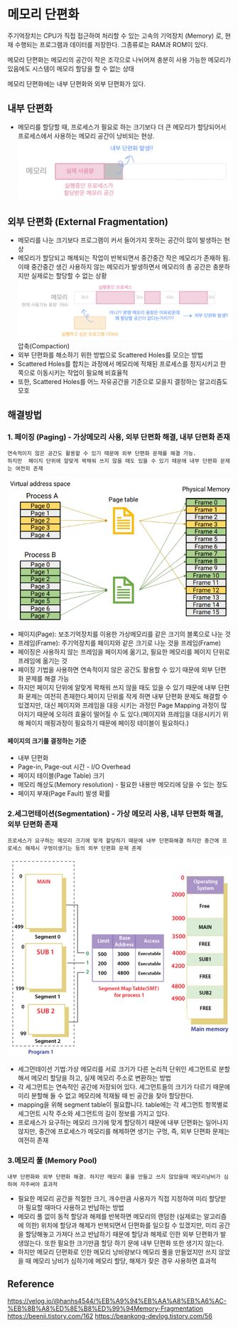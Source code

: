 # 메모리 단편화

주기억장치는 CPU가 직접 접근하여 처리할 수 있는 고속의 기억장치 (Memory) 로, 현재 수행되는 프로그램과 데이터를 저장한다. 그종류로는 RAM과 ROM이 있다.

메모리 단편화는 메모리의 공간이 작은 조각으로 나뉘어져 충분히 사용 가능한 메모리가 있음에도 시스템이 메모리 할당을 할 수 없는 상태

메모리 단편화에는 내부 단편화와 외부 단편화가 있다.

## 내부 단편화

- 메모리를 할당할 때, 프로세스가 필요로 하는 크기보다 더 큰 메모리가 할당되어서 프로세스에서 사용하는 메모리 공간이 낭비되는 현상.
  ![alt text](image.png)

## 외부 단편화 (External Fragmentation)

- 메모리를 나눈 크기보다 프로그램이 커서 들어가지 못하는 공간이 많이 발생하는 현상
- 메모리가 할당되고 해제되는 작업이 반복되면서 중간중간 작은 메모리가 존재하 됨. 이때 중간중간 생긴 사용하지 않는 메모리가 발생하면서 메모리의 총 공간은 충분하지만 실제로는 할당할 수 없는 상황  
   ![alt text](image-1.png)
  압축(Compaction)
- 외부 단편화를 해소하기 위한 방법으로 Scattered Holes를 모으는 방법
- Scattered Holes를 합치는 과정에서 메모리에 적재된 프로세스를 정지시키고 한쪽으로 이동시키는 작업이 필요해 비효율적
- 또한, Scattered Holes를 어느 자유공간을 기준으로 모을지 결정하는 알고리즘도 모호

## 해결방법

### 1. 페이징 (Paging) - 가상메모리 사용, 외부 단편화 해결, 내부 단편화 존재

```
연속적이지 않은 공간도 활용할 수 있기 때문에 외부 단편화 문제를 해결 가능.
하지만  페이지 단위에 알맞게 꽉채워 쓰지 않을 때도 있을 수 있기 때문에 내부 단편화 문제는 여전히 존재
```

![alt text](image-2.png)

- 페이지(Page): 보조기억장치를 이용한 가상메모리를 같은 크기의 블록으로 나눈 것
- 프레임(Frame): 주기억장치를 페이지와 같은 크기로 나눈 것을 프레임(Frame)
- 페이징은 사용하지 않는 프레임을 페이지에 옮기고, 필요한 메모리를 페이지 단위로 프레임에 옮기는 것
- 페이징 기법을 사용하면 연속적이지 않은 공간도 활용할 수 있기 때문에 외부 단편화 문제를 해결 가능
- 하지만 페이지 단위에 알맞게 꽉채워 쓰지 않을 때도 있을 수 있기 때문에 내부 단편화 문제는 여전히 존재한다.페이지 단위를 작게 하면 내부 단편화 문제도 해결할 수 있겠지만, 대신 페이지와 프레임을 대응 시키는 과정인 Page Mapping 과정이 많아지기 때문에 오히려 효율이 떨어질 수 도 있다.(페이지와 프레임을 대응시키기 위해 페이지 매핑과정이 필요하기 때문에 페이징 테이블이 필요하다.)

#### 페이지의 크기를 결정하는 기준

- 내부 단편화
- Page-in, Page-out 시간 - I/O Overhead
- 페이지 테이블(Page Table) 크기
- 메모리 해상도(Memory resolution) - 필요한 내용만 메모리에 담을 수 있는 정도
- 페이지 부재(Page Fault) 발생 확률

### 2.세그먼테이션(Segmentation) - 가상 메모리 사용, 내부 단편화 해결, 외부 단편화 존재

```
프로세스가 요구하는 메모리 크기에 맞게 할당하기 때문에 내부 단편화해결 하지만 중간에 프로세스 해제시 구멍이생기는 등의 외부 단편화 문제 존제
```

![alt text](image-3.png)

- 세그먼테이션 기법:가상 메모리를 서로 크기가 다른 논리적 단위인 세그먼트로 분할해서 메모리 할당을 하고, 실제 메모리 주소로 변환하는 방법
- 각 세그먼트는 연속적인 공간에 저장되어 있다. 세그먼트들의 크기가 다르기 때문에 미리 분할해 둘 수 없고 메모리에 적재될 때 빈 공간을 찾아 할당한다.
- mapping을 위해 segment table이 필요합니다. table에는 각 세그먼트 항목별로 세그먼트 시작 주소와 세그먼트의 길이 정보를 가지고 있다.
- 프로세스가 요구하는 메모리 크기에 맞게 할당하기 때문에 내부 단편화는 일어나지 않지만,
  중간에 프로세스가 메모리를 해제하면 생기는 구멍, 즉, 외부 단편화 문제는 여전히 존재

### 3.메모리 풀 (Memory Pool)

```
내부 단편화와 외부 단편화 해결. 하지만 메모리 풀을 만들고 쓰지 않았을때 메모리낭비가 심하여 자주써야 효과적
```

- 필요한 메모리 공간을 적절한 크기, 개수만큼 사용자가 직접 지정하여 미리 할당받아 필요할 때마다 사용하고 반납하는 방법
- 메모리 풀 없이 동적 할당과 해제를 반복하면 메모리의 랜덤한 (실제로는 알고리즘에 의한) 위치에 할당과 해제가 반복되면서 단편화를 일으킬 수 있겠지만, 미리 공간을 할당해놓고 가져다 쓰고 반납하기 때문에 할당과 해제로 인한 외부 단편화가 발생않는다.
  또한 필요한 크기만큼 할당 하기 문에 내부 단편화 또한 생기지 않는다.
- 하지만 메모리 단편화로 인한 메모리 낭비량보다 메모리 풀을 만들었지만 쓰지 않았을 때 메모리 낭비가 심하기에 메모리 할당, 해제가 잦은 경우 사용하면 효과적

## Reference

https://velog.io/@hanhs4544/%EB%A9%94%EB%AA%A8%EB%A6%AC-%EB%8B%A8%ED%8E%B8%ED%99%94Memory-Fragmentation
https://beenii.tistory.com/162
https://beankong-devlog.tistory.com/56

